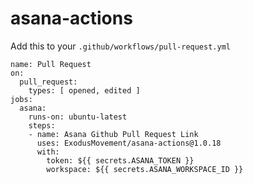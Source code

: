 # asana-actions

Add this to your `.github/workflows/pull-request.yml`

```
name: Pull Request
on:
  pull_request:
    types: [ opened, edited ]
jobs:
  asana:
    runs-on: ubuntu-latest
    steps:
    - name: Asana Github Pull Request Link
      uses: ExodusMovement/asana-actions@1.0.18
      with:
        token: ${{ secrets.ASANA_TOKEN }}
        workspace: ${{ secrets.ASANA_WORKSPACE_ID }}
```

